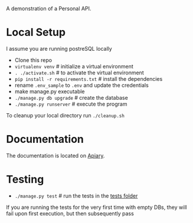 A demonstration of a Personal API.

# Local Setup

I assume you are running postreSQL locally

* Clone this repo
* `virtualenv venv` # initialize a virtual environment
* `. ./activate.sh` # to activate the virtual environment
* `pip install -r requirements.txt` # install the dependencies
* rename `.env_sample` to `.env` and update the credentials
* make manage.py executable
* `./manage.py db upgrade` # create the database
* `./manage.py runserver` # execute the program

To cleanup your local directory run `./cleanup.sh`

# Documentation

The documentation is located on [Apiary](http://docs.apithyself.apiary.io).

# Testing

* `./manage.py test` # run the tests in the [tests folder](https://github.com/thinkingserious/apithyself/blob/master/test)

If you are running the tests for the very first time with empty DBs, they will fail upon first execution, but then subsequently pass